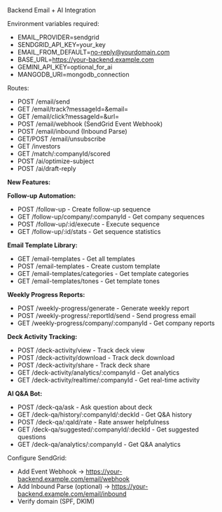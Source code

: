 Backend Email + AI Integration

Environment variables required:

- EMAIL_PROVIDER=sendgrid
- SENDGRID_API_KEY=your_key
- EMAIL_FROM_DEFAULT=no-reply@yourdomain.com
- BASE_URL=https://your-backend.example.com
- GEMINI_API_KEY=optional_for_ai
- MANGODB_URI=mongodb_connection

Routes:
- POST /email/send
- GET /email/track?messageId=&email=
- GET /email/click?messageId=&url=
- POST /email/webhook (SendGrid Event Webhook)
- POST /email/inbound (Inbound Parse)
- GET/POST /email/unsubscribe
- GET /investors
- GET /match/:companyId/scored
- POST /ai/optimize-subject
- POST /ai/draft-reply

**New Features:**

**Follow-up Automation:**
- POST /follow-up - Create follow-up sequence
- GET /follow-up/company/:companyId - Get company sequences
- POST /follow-up/:id/execute - Execute sequence
- GET /follow-up/:id/stats - Get sequence statistics

**Email Template Library:**
- GET /email-templates - Get all templates
- POST /email-templates - Create custom template
- GET /email-templates/categories - Get template categories
- GET /email-templates/tones - Get template tones

**Weekly Progress Reports:**
- POST /weekly-progress/generate - Generate weekly report
- POST /weekly-progress/:reportId/send - Send progress email
- GET /weekly-progress/company/:companyId - Get company reports

**Deck Activity Tracking:**
- POST /deck-activity/view - Track deck view
- POST /deck-activity/download - Track deck download
- POST /deck-activity/share - Track deck share
- GET /deck-activity/analytics/:companyId - Get analytics
- GET /deck-activity/realtime/:companyId - Get real-time activity

**AI Q&A Bot:**
- POST /deck-qa/ask - Ask question about deck
- GET /deck-qa/history/:companyId/:deckId - Get Q&A history
- POST /deck-qa/:qaId/rate - Rate answer helpfulness
- GET /deck-qa/suggested/:companyId/:deckId - Get suggested questions
- GET /deck-qa/analytics/:companyId - Get Q&A analytics

Configure SendGrid:
- Add Event Webhook → https://your-backend.example.com/email/webhook
- Add Inbound Parse (optional) → https://your-backend.example.com/email/inbound
- Verify domain (SPF, DKIM)

